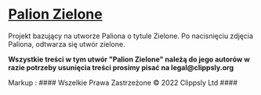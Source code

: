 [Palion Zielone](https://zielone.ml)
============= 

Projekt bazujący na utworze Paliona o tytule Zielone. Po nacisnięciu zdjęcia Paliona, odtwarza się utwór zielone.

__Wszystkie treści w tym utwór "Palion Zielone" należą do jego autorów w razie potrzeby usunięcia treści prosimy pisać na legal@clippsly.org__


Markup :  #### Wszelkie Prawa Zastrzeżone © 2022 Clippsly Ltd   ####

